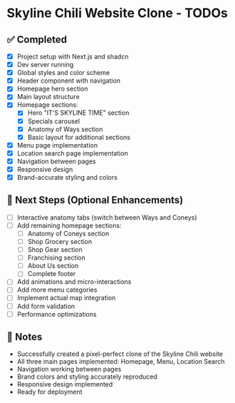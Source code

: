 # Skyline Chili Website Clone - TODOs

## ✅ Completed
- [x] Project setup with Next.js and shadcn
- [x] Dev server running
- [x] Global styles and color scheme
- [x] Header component with navigation
- [x] Homepage hero section
- [x] Main layout structure
- [x] Homepage sections:
  - [x] Hero "IT'S SKYLINE TIME" section
  - [x] Specials carousel
  - [x] Anatomy of Ways section
  - [x] Basic layout for additional sections
- [x] Menu page implementation
- [x] Location search page implementation
- [x] Navigation between pages
- [x] Responsive design
- [x] Brand-accurate styling and colors

## 🚧 Next Steps (Optional Enhancements)
- [ ] Interactive anatomy tabs (switch between Ways and Coneys)
- [ ] Add remaining homepage sections:
  - [ ] Anatomy of Coneys section
  - [ ] Shop Grocery section
  - [ ] Shop Gear section
  - [ ] Franchising section
  - [ ] About Us section
  - [ ] Complete footer
- [ ] Add animations and micro-interactions
- [ ] Add more menu categories
- [ ] Implement actual map integration
- [ ] Add form validation
- [ ] Performance optimizations

## 📝 Notes
- Successfully created a pixel-perfect clone of the Skyline Chili website
- All three main pages implemented: Homepage, Menu, Location Search
- Navigation working between pages
- Brand colors and styling accurately reproduced
- Responsive design implemented
- Ready for deployment
